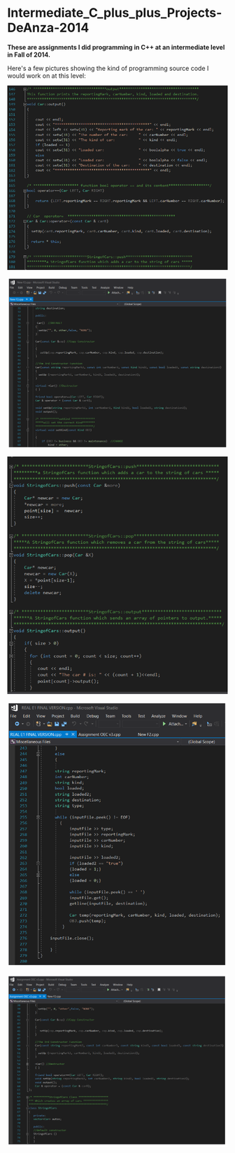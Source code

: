 # Intermediate_C_plus_plus_Projects-DeAnza-2014

**These are assignments I did programming in C++ at an intermediate level in Fall of 2014.**

Here's a few pictures showing the kind of programming source code I would work on at this level:

![alt text](https://github.com/sergiogutierrez2/Intermediate_C_plus_plus_Projects-DeAnza-2014/blob/main/Some%20Pictures%20of%20parts%20the%20Assignments%20I%20did/pic5.png)

![alt text](https://github.com/sergiogutierrez2/Intermediate_C_plus_plus_Projects-DeAnza-2014/blob/main/Some%20Pictures%20of%20parts%20the%20Assignments%20I%20did/pic%201.png)

![alt text](https://github.com/sergiogutierrez2/Intermediate_C_plus_plus_Projects-DeAnza-2014/blob/main/Some%20Pictures%20of%20parts%20the%20Assignments%20I%20did/pic4.png)

![alt text](https://github.com/sergiogutierrez2/Intermediate_C_plus_plus_Projects-DeAnza-2014/blob/main/Some%20Pictures%20of%20parts%20the%20Assignments%20I%20did/pic3.png)

![alt text](https://github.com/sergiogutierrez2/Intermediate_C_plus_plus_Projects-DeAnza-2014/blob/main/Some%20Pictures%20of%20parts%20the%20Assignments%20I%20did/pic2.png)
